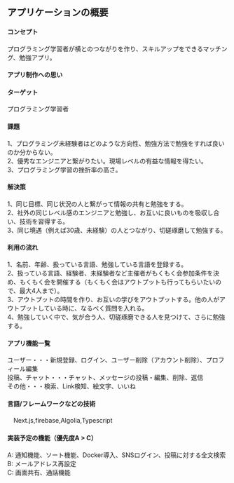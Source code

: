 ## アプリケーションの概要
#### コンセプト  
プログラミング学習者が横とのつながりを作り、スキルアップをできるマッチング、勉強アプリ。  
#### アプリ制作への思い  

#### ターゲット  
プログラミング学習者
#### 課題
1、プログラミング未経験者はどのような方向性、勉強方法で勉強をすれば良いのか分からない。  
2、優秀なエンジニアと繋がりたい。現場レベルの有益な情報を得たい。  
3、プログラミング学習の挫折率の高さ。  
  
#### 解決策
1、同じ目標、同じ状況の人と繋がって情報の共有と勉強をする。  
2、社外の同じレベル感のエンジニアと勉強し、お互いに良いものを吸収し合い、技術を習得する。  
3、同じ境遇（例えば30歳、未経験）の人とつながり、切磋琢磨して勉強する。  
 
#### 利用の流れ
1、名前、年齢、扱っている言語、勉強している言語を登録する。  
2、扱っている言語、経験者、未経験者など主催者がもくもく会参加条件を決め、もくもく会を開催する（もくもく会はアウトプットも行ってもらいたいので、最大4人まで）。  
3、アウトプットの時間を作り、お互いの学びをアウトプットする。他の人がアウトプットしている時に、なるべく質問を入れる。  
4、勉強していく中で、気が合う人、切磋琢磨できる人を見つけて、さらに勉強する。  

#### アプリ機能一覧
ユーザー・・・新規登録、ログイン、ユーザー削除（アカウント削除）、プロフィール編集  
投稿、チャット・・・チャット、メッセージの投稿・編集、削除、返信  
その他・・・検索、Link検知、絵文字、いいね
　
#### 言語/フレームワークなどの技術
　Next.js,firebase,Algolia,Typescript
 
#### 実装予定の機能（優先度A > C）  
 A: 通知機能、ソート機能、Docker導入、SNSログイン、投稿に対する全文検索  
 B: メールアドレス再設定  
 C: 画面共有、通話機能  
